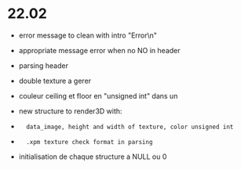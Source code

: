 # 22.02



* error message to clean with intro "Error\n"
* appropriate message error when no NO in header

* parsing header
* 	double texture a gerer
* couleur ceiling et floor en "unsigned int" dans un


* new structure to render3D with:
*		data_image, height and width of texture, color unsigned int
*		.xpm texture check format in parsing


* initialisation de chaque structure a NULL ou 0



